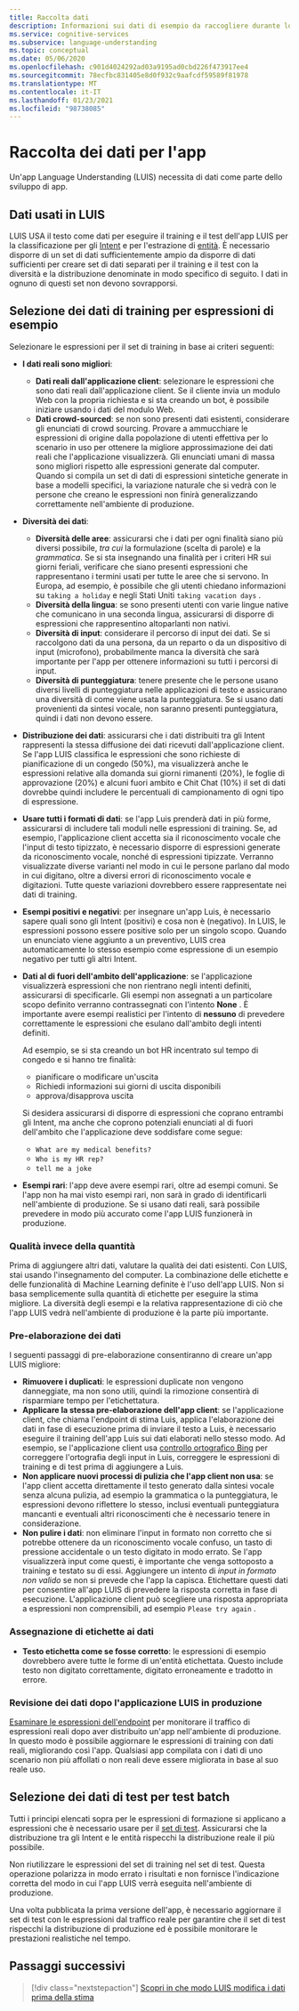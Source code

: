 ```yaml
---
title: Raccolta dati
description: Informazioni sui dati di esempio da raccogliere durante lo sviluppo dell'app
ms.service: cognitive-services
ms.subservice: language-understanding
ms.topic: conceptual
ms.date: 05/06/2020
ms.openlocfilehash: c901d4024292ad03a9195ad0cbd226f473917ee4
ms.sourcegitcommit: 78ecfbc831405e8d0f932c9aafcdf59589f81978
ms.translationtype: MT
ms.contentlocale: it-IT
ms.lasthandoff: 01/23/2021
ms.locfileid: "98738085"
---
```

# <a name="data-collection-for-your-app"></a>Raccolta dei dati per l'app

Un'app Language Understanding (LUIS) necessita di dati come parte dello sviluppo di app.

## <a name="data-used-in-luis"></a>Dati usati in LUIS

LUIS USA il testo come dati per eseguire il training e il test dell'app LUIS per la classificazione per gli [Intent](luis-concept-intent.md) e per l'estrazione di [entità](luis-concept-entity-types.md). È necessario disporre di un set di dati sufficientemente ampio da disporre di dati sufficienti per creare set di dati separati per il training e il test con la diversità e la distribuzione denominate in modo specifico di seguito.  I dati in ognuno di questi set non devono sovrapporsi.

## <a name="training-data-selection-for-example-utterances"></a>Selezione dei dati di training per espressioni di esempio

Selezionare le espressioni per il set di training in base ai criteri seguenti:

* **I dati reali sono migliori**:
    * **Dati reali dall'applicazione client**: selezionare le espressioni che sono dati reali dall'applicazione client.  Se il cliente invia un modulo Web con la propria richiesta e si sta creando un bot, è possibile iniziare usando i dati del modulo Web.
    * **Dati crowd-sourced**: se non sono presenti dati esistenti, considerare gli enunciati di crowd sourcing.  Provare a ammucchiare le espressioni di origine dalla popolazione di utenti effettiva per lo scenario in uso per ottenere la migliore approssimazione dei dati reali che l'applicazione visualizzerà. Gli enunciati umani di massa sono migliori rispetto alle espressioni generate dal computer.  Quando si compila un set di dati di espressioni sintetiche generate in base a modelli specifici, la variazione naturale che si vedrà con le persone che creano le espressioni non finirà generalizzando correttamente nell'ambiente di produzione.
* **Diversità dei dati**:
    * **Diversità delle aree**: assicurarsi che i dati per ogni finalità siano più diversi possibile, _tra cui_ la formulazione (scelta di parole) e la _grammatica_.  Se si sta insegnando una finalità per i criteri HR sui giorni feriali, verificare che siano presenti espressioni che rappresentano i termini usati per tutte le aree che si servono.  In Europa, ad esempio, è possibile che gli utenti chiedano informazioni su `taking a holiday` e negli Stati Uniti `taking vacation days` .
    * **Diversità della lingua**: se sono presenti utenti con varie lingue native che comunicano in una seconda lingua, assicurarsi di disporre di espressioni che rappresentino altoparlanti non nativi.
    * **Diversità di input**: considerare il percorso di input dei dati. Se si raccolgono dati da una persona, da un reparto o da un dispositivo di input (microfono), probabilmente manca la diversità che sarà importante per l'app per ottenere informazioni su tutti i percorsi di input.
    * **Diversità di punteggiatura**: tenere presente che le persone usano diversi livelli di punteggiatura nelle applicazioni di testo e assicurano una diversità di come viene usata la punteggiatura. Se si usano dati provenienti da sintesi vocale, non saranno presenti punteggiatura, quindi i dati non devono essere.
* **Distribuzione dei dati**: assicurarsi che i dati distribuiti tra gli Intent rappresenti la stessa diffusione dei dati ricevuti dall'applicazione client. Se l'app LUIS classifica le espressioni che sono richieste di pianificazione di un congedo (50%), ma visualizzerà anche le espressioni relative alla domanda sui giorni rimanenti (20%), le foglie di approvazione (20%) e alcuni fuori ambito e Chit Chat (10%) il set di dati dovrebbe quindi includere le percentuali di campionamento di ogni tipo di espressione.
* **Usare tutti i formati di dati**: se l'app Luis prenderà dati in più forme, assicurarsi di includere tali moduli nelle espressioni di training. Se, ad esempio, l'applicazione client accetta sia il riconoscimento vocale che l'input di testo tipizzato, è necessario disporre di espressioni generate da riconoscimento vocale, nonché di espressioni tipizzate.  Verranno visualizzate diverse varianti nel modo in cui le persone parlano dal modo in cui digitano, oltre a diversi errori di riconoscimento vocale e digitazioni.  Tutte queste variazioni dovrebbero essere rappresentate nei dati di training.
* **Esempi positivi e negativi**: per insegnare un'app Luis, è necessario sapere quali sono gli Intent (positivi) e cosa non è (negativo). In LUIS, le espressioni possono essere positive solo per un singolo scopo. Quando un enunciato viene aggiunto a un preventivo, LUIS crea automaticamente lo stesso esempio come espressione di un esempio negativo per tutti gli altri Intent.
* **Dati al di fuori dell'ambito dell'applicazione**: se l'applicazione visualizzerà espressioni che non rientrano negli intenti definiti, assicurarsi di specificarle. Gli esempi non assegnati a un particolare scopo definito verranno contrassegnati con l'intento **None** .  È importante avere esempi realistici per l'intento di **nessuno** di prevedere correttamente le espressioni che esulano dall'ambito degli intenti definiti.

    Ad esempio, se si sta creando un bot HR incentrato sul tempo di congedo e si hanno tre finalità:
    * pianificare o modificare un'uscita
    * Richiedi informazioni sui giorni di uscita disponibili
    * approva/disapprova uscita

    Si desidera assicurarsi di disporre di espressioni che coprano entrambi gli Intent, ma anche che coprono potenziali enunciati al di fuori dell'ambito che l'applicazione deve soddisfare come segue:
    * `What are my medical benefits?`
    * `Who is my HR rep?`
    * `tell me a joke`
* **Esempi rari**: l'app deve avere esempi rari, oltre ad esempi comuni.  Se l'app non ha mai visto esempi rari, non sarà in grado di identificarli nell'ambiente di produzione. Se si usano dati reali, sarà possibile prevedere in modo più accurato come l'app LUIS funzionerà in produzione.

### <a name="quality-instead-of-quantity"></a>Qualità invece della quantità

Prima di aggiungere altri dati, valutare la qualità dei dati esistenti.  Con LUIS, stai usando l'insegnamento del computer.  La combinazione delle etichette e delle funzionalità di Machine Learning definite è l'uso dell'app LUIS.  Non si basa semplicemente sulla quantità di etichette per eseguire la stima migliore.  La diversità degli esempi e la relativa rappresentazione di ciò che l'app LUIS vedrà nell'ambiente di produzione è la parte più importante.

### <a name="preprocessing-data"></a>Pre-elaborazione dei dati

I seguenti passaggi di pre-elaborazione consentiranno di creare un'app LUIS migliore:

* **Rimuovere i duplicati**: le espressioni duplicate non vengono danneggiate, ma non sono utili, quindi la rimozione consentirà di risparmiare tempo per l'etichettatura.
* **Applicare la stessa pre-elaborazione dell'app client**: se l'applicazione client, che chiama l'endpoint di stima Luis, applica l'elaborazione dei dati in fase di esecuzione prima di inviare il testo a Luis, è necessario eseguire il training dell'app Luis sui dati elaborati nello stesso modo. Ad esempio, se l'applicazione client usa [controllo ortografico Bing](../bing-spell-check/overview.md) per correggere l'ortografia degli input in Luis, correggere le espressioni di training e di test prima di aggiungere a Luis.
* **Non applicare nuovi processi di pulizia che l'app client non usa**: se l'app client accetta direttamente il testo generato dalla sintesi vocale senza alcuna pulizia, ad esempio la grammatica o la punteggiatura, le espressioni devono riflettere lo stesso, inclusi eventuali punteggiatura mancanti e eventuali altri riconoscimenti che è necessario tenere in considerazione.
* **Non pulire i dati**: non eliminare l'input in formato non corretto che si potrebbe ottenere da un riconoscimento vocale confuso, un tasto di pressione accidentale o un testo digitato in modo errato. Se l'app visualizzerà input come questi, è importante che venga sottoposto a training e testato su di essi. Aggiungere un intento di _input in formato non valido_ se non si prevede che l'app la capisca. Etichettare questi dati per consentire all'app LUIS di prevedere la risposta corretta in fase di esecuzione. L'applicazione client può scegliere una risposta appropriata a espressioni non comprensibili, ad esempio `Please try again` .

### <a name="labeling-data"></a>Assegnazione di etichette ai dati

* **Testo etichetta come se fosse corretto**: le espressioni di esempio dovrebbero avere tutte le forme di un'entità etichettata. Questo include testo non digitato correttamente, digitato erroneamente e tradotto in errore.

### <a name="data-review-after-luis-app-is-in-production"></a>Revisione dei dati dopo l'applicazione LUIS in produzione

[Esaminare le espressioni dell'endpoint](luis-concept-review-endpoint-utterances.md) per monitorare il traffico di espressioni reali dopo aver distribuito un'app nell'ambiente di produzione.  In questo modo è possibile aggiornare le espressioni di training con dati reali, migliorando così l'app. Qualsiasi app compilata con i dati di uno scenario non più affollati o non reali deve essere migliorata in base al suo reale uso.

## <a name="test-data-selection-for-batch-testing"></a>Selezione dei dati di test per test batch

Tutti i principi elencati sopra per le espressioni di formazione si applicano a espressioni che è necessario usare per il [set di test](./luis-how-to-batch-test.md). Assicurarsi che la distribuzione tra gli Intent e le entità rispecchi la distribuzione reale il più possibile.

Non riutilizzare le espressioni del set di training nel set di test. Questa operazione polarizza in modo errato i risultati e non fornisce l'indicazione corretta del modo in cui l'app LUIS verrà eseguita nell'ambiente di produzione.

Una volta pubblicata la prima versione dell'app, è necessario aggiornare il set di test con le espressioni dal traffico reale per garantire che il set di test rispecchi la distribuzione di produzione ed è possibile monitorare le prestazioni realistiche nel tempo.

## <a name="next-steps"></a>Passaggi successivi

> [!div class="nextstepaction"]
> [Scopri in che modo LUIS modifica i dati prima della stima](luis-concept-data-alteration.md)